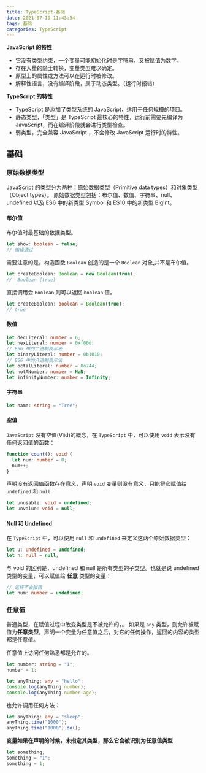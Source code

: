 ```yaml
---
title: TypeScript-基础
date: 2021-07-19 11:43:54
tags: 基础
categories: TypeScript
---
```


**JavaScript 的特性**

- 它没有类型约束，一个变量可能初始化时是字符串，又被赋值为数字。
- 存在大量的隐士转换，变量类型难以确定。
- 原型上的属性或方法可以在运行时被修改。
- 解释性语言，没有编译阶段，属于动态类型。（运行时报错）

**TypeScript 的特性**

- TypeScript 是添加了类型系统的 JavaScript，适用于任何规模的项目。
- 静态类型，「类型」是 TypeScript 最核心的特性，运行前需要先编译为 JavaScript，而在编译阶段就会进行类型检查。
- 弱类型，完全兼容 JavaScript ，不会修改 JavaScript 运行时的特性。

## 基础

### 原始数据类型

JavaScript 的类型分为两种：原始数据类型（Primitive data types）和对象类型（Object types）。
原始数据类型包括：布尔值、数值、字符串、null、undefined 以及 ES6 中的新类型 Symbol 和 ES10 中的新类型 BigInt。

#### 布尔值

布尔值时最基础的数据类型。

```ts
let show: boolean = false;
// 编译通过
```

需要注意的是，构造函数 `Boolean` 创造的是一个 `Boolean` 对象,并不是布尔值。

```ts
let createBoolean: Boolean = new Boolean(true);
//  Boolean {true}
```

直接调用会 `Boolean` 则可以返回 `boolean` 值。

```ts
let createBoolean: boolean = Boolean(true);
// true
```

#### 数值

```ts
let decLiteral: number = 6;
let hexLiteral: number = 0xf00d;
// ES6 中的二进制表示法
let binaryLiteral: number = 0b1010;
// ES6 中的八进制表示法
let octalLiteral: number = 0o744;
let notANumber: number = NaN;
let infinityNumber: number = Infinity;
```

#### 字符串

```ts
let name: string = "Tree";
```

#### 空值

`JavaScript` 没有空值(Viid)的概念，在 `TypeScript` 中，可以使用 `void` 表示没有任何返回值的函数：

```ts
function count(): void {
  let num: number = 0;
  num++;
}
```

声明没有返回值函数存在意义，声明 `void` 变量则没有意义，只能将它赋值给 `undefined` 和 `null`

```ts
let unusable: void = undefined;
let unvalue: void = null;
```

#### Null 和 Undefined

在 `TypeScript` 中，可以使用 `null` 和 `undefined` 来定义这两个原始数据类型：

```ts
let u: undefined = undefined;
let n: null = null;
```

与 void 的区别是，undefined 和 null 是所有类型的子类型。也就是说 undefined 类型的变量，可以赋值给 **任意** 类型的变量：

```ts
// 这样不会报错
let num: number = undefined;
```

### 任意值

普通类型，在赋值过程中改变类型是不被允许的，。
如果是 `any` 类型，则允许被赋值为**任意类型**，声明一个变量为任意值之后，对它的任何操作，返回的内容的类型都是任意值。

任意值上访问任何熟悉都是允许的。

```ts
let number: string = "1";
number = 1;

let anyThing: any = "hello";
console.log(anyThing.number);
console.log(anyThing.number.age);
```

也允许调用任何方法：

```ts
let anyThing: any = "sleep";
anyThing.time("1000");
anyThing.time("1000").do();
```

**变量如果在声明的时候，未指定其类型，那么它会被识别为任意值类型**

```ts
let something;
something = "1";
something = 1;
```
